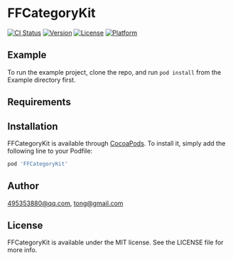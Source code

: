 # FFCategoryKit

[![CI Status](http://img.shields.io/travis/495353880@qq.com/FFCategoryKit.svg?style=flat)](https://travis-ci.org/495353880@qq.com/FFCategoryKit)
[![Version](https://img.shields.io/cocoapods/v/FFCategoryKit.svg?style=flat)](http://cocoapods.org/pods/FFCategoryKit)
[![License](https://img.shields.io/cocoapods/l/FFCategoryKit.svg?style=flat)](http://cocoapods.org/pods/FFCategoryKit)
[![Platform](https://img.shields.io/cocoapods/p/FFCategoryKit.svg?style=flat)](http://cocoapods.org/pods/FFCategoryKit)

## Example

To run the example project, clone the repo, and run `pod install` from the Example directory first.

## Requirements

## Installation

FFCategoryKit is available through [CocoaPods](http://cocoapods.org). To install
it, simply add the following line to your Podfile:

```ruby
pod 'FFCategoryKit'
```

## Author

495353880@qq.com, tong@gmail.com

## License

FFCategoryKit is available under the MIT license. See the LICENSE file for more info.
